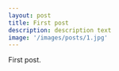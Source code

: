 ```yaml
---
layout: post
title: First post
description: description text
image: '/images/posts/1.jpg'
---
```


First post.